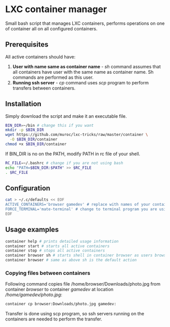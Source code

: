 # LXC container manager

Small bash script that manages LXC containers, performs operations on one
of container all on all configured containers.

## Prerequisites

All active containers should have:

 1. **User with name same as container name** - *sh* command assumes that all
    containers have user with the same name as container name. Sh commands
    are performed as this user.
 2. **Running ssh server** - *cp* command uses *scp* program to perform
    transfers between containers.

## Installation

Simply download the script and make it an executable file.

```bash
BIN_DIR=~/bin # change this if you want
mkdir -p $BIN_DIR
wget https://github.com/muroc/lxc-tricks/raw/master/container \
  -O $BIN_DIR/container
chmod +x $BIN_DIR/container
```

If BIN_DIR is no on the PATH, modify PATH in rc file of your shell.

```bash
RC_FILE=~/.bashrc # change if you are not using bash
echo "PATH=$BIN_DIR:$PATH" >> $RC_FILE
. $RC_FILE
```

## Configuration

```bash
cat > ~/.c/defaults << EOF
ACTIVE_CONTAINERS='browser gamedev' # replace with names of your containers
FORCE_TERMINAL='mate-terminal' # change to terminal program you are using
EOF
```

## Usage examples

```bash
container help # prints detailed usage information
container start # starts all active containers
container stop # stops all active containers
container browser sh # starts shell in container browser as users browser
container browser # same as above sh is the default action
```

### Copying files between containers

Following command copies file /home/browser/Downloads/photo.jpg from container
*browser* to container *gamedev* at location */home/gamedev/photo.jpg*:

```bash
container cp browser:Downloads/photo.jpg gamedev:
```

Transfer is done using scp program, so ssh servers running on the containers
are needed to perform the transfer.

